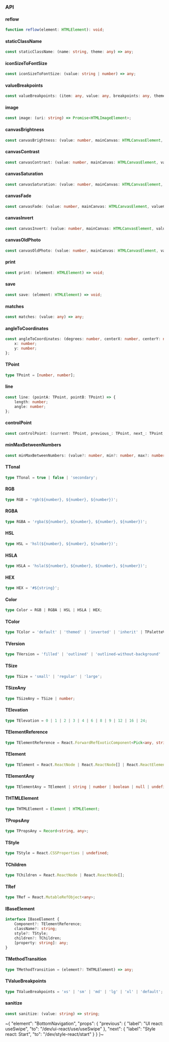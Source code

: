 

### API

#### reflow

```ts
function reflow(element: HTMLElement): void;
```

#### staticClassName

```ts
const staticClassName: (name: string, theme: any) => any;
```

#### iconSizeToFontSize

```ts
const iconSizeToFontSize: (value: string | number) => any;
```

#### valueBreakpoints

```ts
const valueBreakpoints: (item: any, value: any, breakpoints: any, theme: any) => any;
```

#### image

```ts
const image: (uri: string) => Promise<HTMLImageElement>;
```

#### canvasBrightness

```ts
const canvasBrightness: (value: number, mainCanvas: HTMLCanvasElement, valueCopy: HTMLCanvasElement) => HTMLCanvasElement;
```

#### canvasContrast

```ts
const canvasContrast: (value: number, mainCanvas: HTMLCanvasElement, valueCopy: HTMLCanvasElement) => HTMLCanvasElement;
```

#### canvasSaturation

```ts
const canvasSaturation: (value: number, mainCanvas: HTMLCanvasElement, valueCopy: HTMLCanvasElement) => HTMLCanvasElement;
```

#### canvasFade

```ts
const canvasFade: (value: number, mainCanvas: HTMLCanvasElement, valueCopy: HTMLCanvasElement) => HTMLCanvasElement;
```

#### canvasInvert

```ts
const canvasInvert: (value: number, mainCanvas: HTMLCanvasElement, valueCopy: HTMLCanvasElement) => HTMLCanvasElement;
```

#### canvasOldPhoto

```ts
const canvasOldPhoto: (value: number, mainCanvas: HTMLCanvasElement, valueCopy: HTMLCanvasElement) => HTMLCanvasElement;
```

#### print

```ts
const print: (element: HTMLElement) => void;
```

#### save

```ts
const save: (element: HTMLElement) => void;
```

#### matches

```ts
const matches: (value: any) => any;
```

#### angleToCoordinates

```ts
const angleToCoordinates: (degrees: number, centerX: number, centerY: number, radius: number) => {
    x: number;
    y: number;
};
```

#### TPoint

```ts
type TPoint = [number, number];
```

#### line

```ts
const line: (pointA: TPoint, pointB: TPoint) => {
    length: number;
    angle: number;
};
```

#### controlPoint

```ts
const controlPoint: (current: TPoint, previous_: TPoint, next_: TPoint, reverse?: boolean, smoothRatio?: number) => number[];
```

#### minMaxBetweenNumbers

```ts
const minMaxBetweenNumbers: (value?: number, min?: number, max?: number) => number[];
```

#### TTonal

```ts
type TTonal = true | false | 'secondary';
```

#### RGB

```ts
type RGB = 'rgb(${number}, ${number}, ${number})';
```

#### RGBA

```ts
type RGBA = 'rgba(${number}, ${number}, ${number}, ${number})';
```

#### HSL

```ts
type HSL = 'hsl(${number}, ${number}, ${number})';
```

#### HSLA

```ts
type HSLA = 'hsla(${number}, ${number}, ${number}, ${number})';
```

#### HEX

```ts
type HEX = '#${string}';
```

#### Color

```ts
type Color = RGB | RGBA | HSL | HSLA | HEX;
```

#### TColor

```ts
type TColor = 'default' | 'themed' | 'inverted' | 'inherit' | TPaletteVersion | Color;
```

#### TVersion

```ts
type TVersion = 'filled' | 'outlined' | 'outlined-without-background' | 'text';
```

#### TSize

```ts
type TSize = 'small' | 'regular' | 'large';
```

#### TSizeAny

```ts
type TSizeAny = TSize | number;
```

#### TElevation

```ts
type TElevation = 0 | 1 | 2 | 3 | 4 | 6 | 8 | 9 | 12 | 16 | 24;
```

#### TElementReference

```ts
type TElementReference = React.ForwardRefExoticComponent<Pick<any, string | number | symbol> & React.RefAttributes<unknown>>;
```

#### TElement

```ts
type TElement = React.ReactNode | React.ReactNode[] | React.ReactElement<any, string | React.JSXElementConstructor<any>>;
```

#### TElementAny

```ts
type TElementAny = TElement | string | number | boolean | null | undefined;
```

#### THTMLElement

```ts
type THTMLElement = Element | HTMLElement;
```

#### TPropsAny

```ts
type TPropsAny = Record<string, any>;
```

#### TStyle

```ts
type TStyle = React.CSSProperties | undefined;
```

#### TChildren

```ts
type TChildren = React.ReactNode | React.ReactNode[];
```

#### TRef

```ts
type TRef = React.MutableRefObject<any>;
```

#### IBaseElement

```ts
interface IBaseElement {
    Component?: TElementReference;
    className?: string;
    style?: TStyle;
    children?: TChildren;
    [property: string]: any;
}
```

#### TMethodTransition

```ts
type TMethodTransition = (element?: THTMLElement) => any;
```

#### TValueBreakpoints

```ts
type TValueBreakpoints = 'xs' | 'sm' | 'md' | 'lg' | 'xl' | 'default';
```

#### sanitize

```ts
const sanitize: (value: string) => string;
```


~{
  "element": "BottomNavigation",
  "props": {
    "previous": {
      "label": "UI react: useSwipe",
      "to": "/dev/ui-react/use/useSwipe"
    },
    "next": {
      "label": "Style react: Start",
      "to": "/dev/style-react/start"
    }
  }
}~
